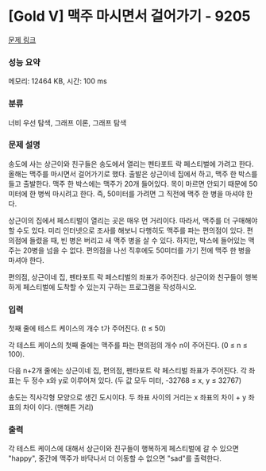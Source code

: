 # [Gold V] 맥주 마시면서 걸어가기 - 9205 

[문제 링크](https://www.acmicpc.net/problem/9205) 

### 성능 요약

메모리: 12464 KB, 시간: 100 ms

### 분류

너비 우선 탐색, 그래프 이론, 그래프 탐색

### 문제 설명

<p>송도에 사는 상근이와 친구들은 송도에서 열리는 펜타포트 락 페스티벌에 가려고 한다. 올해는 맥주를 마시면서 걸어가기로 했다. 출발은 상근이네 집에서 하고, 맥주 한 박스를 들고 출발한다. 맥주 한 박스에는 맥주가 20개 들어있다. 목이 마르면 안되기 때문에 50미터에 한 병씩 마시려고 한다. 즉, 50미터를 가려면 그 직전에 맥주 한 병을 마셔야 한다.</p>

<p>상근이의 집에서 페스티벌이 열리는 곳은 매우 먼 거리이다. 따라서, 맥주를 더 구매해야 할 수도 있다. 미리 인터넷으로 조사를 해보니 다행히도 맥주를 파는 편의점이 있다. 편의점에 들렸을 때, 빈 병은 버리고 새 맥주 병을 살 수 있다. 하지만, 박스에 들어있는 맥주는 20병을 넘을 수 없다. 편의점을 나선 직후에도 50미터를 가기 전에 맥주 한 병을 마셔야 한다.</p>

<p>편의점, 상근이네 집, 펜타포트 락 페스티벌의 좌표가 주어진다. 상근이와 친구들이 행복하게 페스티벌에 도착할 수 있는지 구하는 프로그램을 작성하시오.</p>

### 입력 

 <p>첫째 줄에 테스트 케이스의 개수 t가 주어진다. (t ≤ 50)</p>

<p>각 테스트 케이스의 첫째 줄에는 맥주를 파는 편의점의 개수 n이 주어진다. (0 ≤ n ≤ 100).</p>

<p>다음 n+2개 줄에는 상근이네 집, 편의점, 펜타포트 락 페스티벌 좌표가 주어진다. 각 좌표는 두 정수 x와 y로 이루어져 있다. (두 값 모두 미터, -32768 ≤ x, y ≤ 32767)</p>

<p>송도는 직사각형 모양으로 생긴 도시이다. 두 좌표 사이의 거리는 x 좌표의 차이 + y 좌표의 차이 이다. (맨해튼 거리)</p>

### 출력 

 <p>각 테스트 케이스에 대해서 상근이와 친구들이 행복하게 페스티벌에 갈 수 있으면 "happy", 중간에 맥주가 바닥나서 더 이동할 수 없으면 "sad"를 출력한다. </p>

